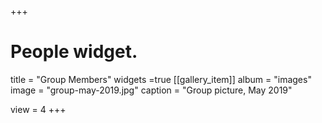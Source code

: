 +++
# People widget.

title = "Group Members"
widgets =true
[[gallery_item]]
  album = "images"
  image = "group-may-2019.jpg"
  caption = "Group picture, May 2019"
  
view = 4
+++

